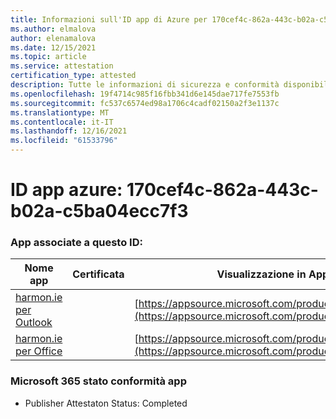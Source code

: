 ```yaml
---
title: Informazioni sull'ID app di Azure per 170cef4c-862a-443c-b02a-c5ba04ecc7f3
ms.author: elmalova
author: elenamalova
ms.date: 12/15/2021
ms.topic: article
ms.service: attestation
certification_type: attested
description: Tutte le informazioni di sicurezza e conformità disponibili per 170cef4c-862a-443c-b02a-c5ba04ecc7f3.
ms.openlocfilehash: 19f4714c985f16fbb341d6e145dae717fe7553fb
ms.sourcegitcommit: fc537c6574ed98a1706c4cadf02150a2f3e1137c
ms.translationtype: MT
ms.contentlocale: it-IT
ms.lasthandoff: 12/16/2021
ms.locfileid: "61533796"
---
```

# <a name="azure-app-id-170cef4c-862a-443c-b02a-c5ba04ecc7f3"></a>ID app azure: 170cef4c-862a-443c-b02a-c5ba04ecc7f3


### <a name="apps-associated-with-this-id"></a>App associate a questo ID:
| **Nome app** | **Certificata** | **Visualizzazione in AppSource** |
|--------------|---------------|-----------------------|
| [harmon.ie per Outlook](https://docs.microsoft.com/microsoft-365-app-certification/forward/WA103004101) |  | [https://appsource.microsoft.com/product/office/WA103004101](https://appsource.microsoft.com/product/office/WA103004101) |
| [harmon.ie per Office](https://docs.microsoft.com/microsoft-365-app-certification/forward/WA104381050) |  | [https://appsource.microsoft.com/product/office/WA104381050](https://appsource.microsoft.com/product/office/WA104381050) |

### <a name="microsoft-365-app-compliance-status"></a>Microsoft 365 stato conformità app
- Publisher Attestaton Status: Completed
